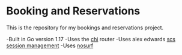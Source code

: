 # Booking and Reservations

This is the repository for my bookings and reservations project.

-Built in Go version 1.17
-Uses the [chi](github.com/go-chi/chi/v5) router
-Uses alex edwards [scs session management](github.com/alexedwards/scs/v2)
-Uses [nosurf](github.com/justinas/nosurf)
